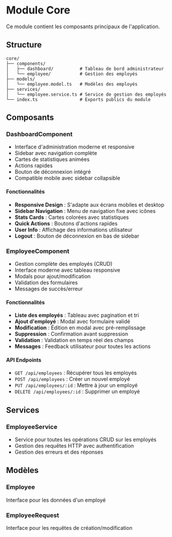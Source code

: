 # Module Core

Ce module contient les composants principaux de l'application.

## Structure

```
core/
├── components/
│   ├── dashboard/          # Tableau de bord administrateur
│   └── employee/           # Gestion des employés
├── models/
│   └── employee.model.ts   # Modèles des employés
├── services/
│   └── employee.service.ts # Service de gestion des employés
└── index.ts                # Exports publics du module
```

## Composants

### DashboardComponent
- Interface d'administration moderne et responsive
- Sidebar avec navigation complète
- Cartes de statistiques animées
- Actions rapides
- Bouton de déconnexion intégré
- Compatible mobile avec sidebar collapsible

#### Fonctionnalités
- **Responsive Design** : S'adapte aux écrans mobiles et desktop
- **Sidebar Navigation** : Menu de navigation fixe avec icônes
- **Stats Cards** : Cartes colorées avec statistiques
- **Quick Actions** : Boutons d'actions rapides
- **User Info** : Affichage des informations utilisateur
- **Logout** : Bouton de déconnexion en bas de sidebar

### EmployeeComponent
- Gestion complète des employés (CRUD)
- Interface moderne avec tableau responsive
- Modals pour ajout/modification
- Validation des formulaires
- Messages de succès/erreur

#### Fonctionnalités
- **Liste des employés** : Tableau avec pagination et tri
- **Ajout d'employé** : Modal avec formulaire validé
- **Modification** : Édition en modal avec pré-remplissage
- **Suppression** : Confirmation avant suppression
- **Validation** : Validation en temps réel des champs
- **Messages** : Feedback utilisateur pour toutes les actions

#### API Endpoints
- `GET /api/employees` : Récupérer tous les employés
- `POST /api/employees` : Créer un nouvel employé
- `PUT /api/employees/:id` : Mettre à jour un employé
- `DELETE /api/employees/:id` : Supprimer un employé

## Services

### EmployeeService
- Service pour toutes les opérations CRUD sur les employés
- Gestion des requêtes HTTP avec authentification
- Gestion des erreurs et des réponses

## Modèles

### Employee
Interface pour les données d'un employé

### EmployeeRequest
Interface pour les requêtes de création/modification
